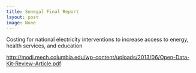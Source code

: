 ```yaml
---
title: Senegal Final Report 
layout: post
image: None
---
```


 Costing for national electricity interventions to increase access to energy, health services, and education
       
http://modi.mech.columbia.edu/wp-content/uploads/2013/06/Open-Data-Kit-Review-Article.pdf
